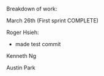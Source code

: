Breakdown of work:

March 26th (First sprint COMPLETE)

Roger Hsieh:
- made test commit


Kenneth Ng

Austin Park